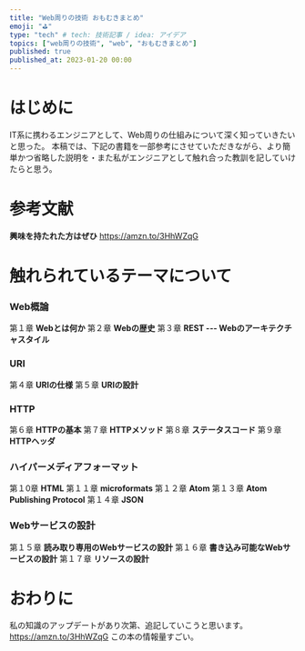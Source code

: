 ```yaml
---
title: "Web周りの技術 おもむきまとめ"
emoji: "⛳"
type: "tech" # tech: 技術記事 / idea: アイデア
topics: ["web周りの技術", "web", "おもむきまとめ"]
published: true
published_at: 2023-01-20 00:00
---
```


# はじめに
IT系に携わるエンジニアとして、Web周りの仕組みについて深く知っていきたいと思った。
本稿では、下記の書籍を一部参考にさせていただきながら、より簡単かつ省略した説明を・また私がエンジニアとして触れ合った教訓を記していけたらと思う。
# 参考文献
**興味を持たれた方はぜひ**
https://amzn.to/3HhWZqG

# 触れられているテーマについて
### Web概論
第１章 **Webとは何か**
第２章 **Webの歴史**
第３章 **REST --- Webのアーキテクチャスタイル**

### URI
第４章 **URIの仕様**
第５章 **URIの設計**
### HTTP
第６章 **HTTPの基本**
第７章 **HTTPメソッド**
第８章 **ステータスコード**
第９章 **HTTPヘッダ**
### ハイパーメディアフォーマット
第１0章 **HTML**
第１１章 **microformats**
第１２章 **Atom**
第１３章 **Atom Publishing Protocol**
第１４章 **JSON**
### Webサービスの設計
第１５章 **読み取り専用のWebサービスの設計**
第１６章 **書き込み可能なWebサービスの設計**
第１７章 **リソースの設計**

# おわりに
私の知識のアップデートがあり次第、追記していこうと思います。
https://amzn.to/3HhWZqG
この本の情報量すごい。
